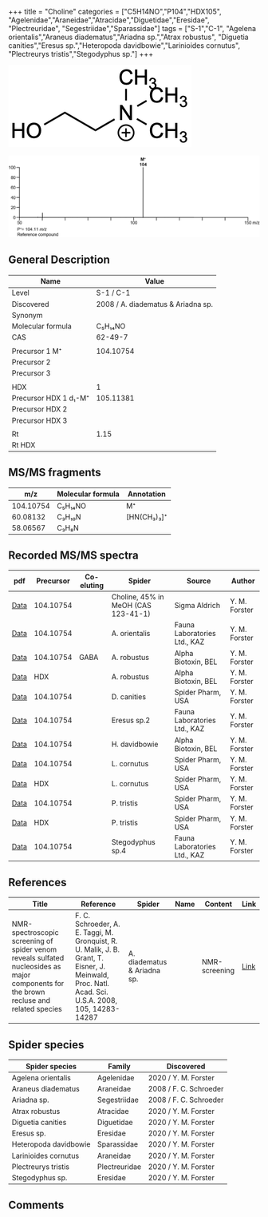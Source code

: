 +++
title = "Choline"
categories = ["C5H14NO","P104","HDX105",
"Agelenidae","Araneidae","Atracidae","Diguetidae","Eresidae",
"Plectreuridae",
"Segestriidae","Sparassidae"]
tags = ["S-1","C-1",
"Agelena orientalis","Araneus diadematus","Ariadna sp.","Atrax robustus",
"Diguetia canities","Eresus sp.","Heteropoda davidbowie","Larinioides cornutus",
"Plectreurys tristis","Stegodyphus sp."]
+++

![](/img/Choline.png)

![](/img_MSMS/104_Choline.png)

## General Description

| Name                   | Value                              |
|------------------------|------------------------------------|
| Level                  | S-1 / C-1                          |
| Discovered             | 2008 / A. diadematus & Ariadna sp. |
| Synonym                |                                    |
| Molecular formula      | C₅H₁₄NO                            |
| CAS                    | 62-49-7                            |
|                        |                                    |
| Precursor 1  M⁺        | 104.10754                          |
| Precursor 2            |                                    |
| Precursor 3            |                                    |
|                        |                                    |
| HDX                    | 1                                  |
| Precursor HDX 1  d₁-M⁺ | 105.11381                          |
| Precursor HDX 2        |                                    |
| Precursor HDX 3        |                                    |
|                        |                                    |
| Rt                     | 1.15                               |
| Rt HDX                 |                                    |

## MS/MS fragments

| m/z       | Molecular formula | Annotation  |
|-----------|-------------------|-------------|
| 104.10754 | C₅H₁₄NO           | M⁺          |
| 60.08132  | C₃H₁₀N            | [HN(CH₃)₃]⁺ |
| 58.06567  | C₃H₈N             |             |

## Recorded MS/MS spectra

| pdf                               | Precursor | Co-eluting | Spider                              | Source        | Author        |
|-----------------------------------|-----------|------------|-------------------------------------|---------------|---------------|
| [Data](/pdf/104_Choline_1-15.pdf) | 104.10754 |            | Choline, 45% in MeOH (CAS 123-41-1) | Sigma Aldrich | Y. M. Forster |
| [Data](/pdf/A-orientalis/104_Choline_Ao.pdf) | 104.10754 |           | A. orientalis | Fauna Laboratories Ltd., KAZ | Y. M. Forster |
| [Data](/pdf/A-robustus/104_Choline_GABA_Ar.pdf) | 104.10754 | GABA           | A. robustus | Alpha Biotoxin, BEL | Y. M. Forster |
| [Data](/pdf/A-robustus/104_Choline_Ar_HDX.pdf) | HDX |            | A. robustus | Alpha Biotoxin, BEL | Y. M. Forster |
| [Data](/pdf/D-canities/104_Choline_Dc.pdf) | 104.10754 |           | D. canities | Spider Pharm, USA | Y. M. Forster |
| [Data](/pdf/Eresus-sp2/104_Choline_Er-sp2.pdf) | 104.10754 |           | Eresus sp.2 | Fauna Laboratories Ltd., KAZ | Y. M. Forster |
| [Data](/pdf/H-davidbowie/104_Choline_Hd.pdf) | 104.10754 |           | H. davidbowie | Alpha Biotoxin, BEL | Y. M. Forster |
| [Data](/pdf/L-cornutus/104_Choline_Lc.pdf) | 104.10754 |           | L. cornutus | Spider Pharm, USA | Y. M. Forster |
| [Data](/pdf/L-cornutus/104_Choline_Lc_HDX.pdf) | HDX |           | L. cornutus | Spider Pharm, USA | Y. M. Forster |
| [Data](/pdf/P-tristis/104_Choline_Pt.pdf) | 104.10754 |           | P. tristis | Spider Pharm, USA | Y. M. Forster |
| [Data](/pdf/P-tristis/104_Choline_Pt_HDX.pdf) | HDX |           | P. tristis | Spider Pharm, USA | Y. M. Forster |
| [Data](/pdf/Stegodyphus-sp4/104_Choline_St-sp4.pdf) | 104.10754 |           | Stegodyphus sp.4 | Fauna Laboratories Ltd., KAZ | Y. M. Forster |


## References

| Title                                                                                                            | Reference                                                         | Spider     | Name  | Content     | Link                                         |
|------------------------------------------------------------------------------------------------------------------|-------------------------------------------------------------------|------------|-------|-------------|----------------------------------------------|
| NMR-spectroscopic screening of spider venom reveals sulfated nucleosides as major components for the brown recluse and related species     | F. C. Schroeder, A. E. Taggi, M. Gronquist, R. U. Malik, J. B. Grant, T. Eisner, J. Meinwald, Proc. Natl. Acad. Sci. U.S.A. 2008, 105, 14283-14287 | A. diadematus & Ariadna sp.   |      | NMR-screening | [Link](https://doi.org/10.1073/pnas.0806840105)    |

## Spider species

| Spider species     | Family       | Discovered             |
|--------------------|--------------|------------------------|
| Agelena orientalis | Agelenidae | 2020 / Y. M. Forster |
| Araneus diadematus | Araneidae    | 2008 / F. C. Schroeder |
| Ariadna sp.        | Segestriidae | 2008 / F. C. Schroeder |
| Atrax robustus | Atracidae | 2020 / Y. M. Forster |
| Diguetia canities | Diguetidae | 2020 / Y. M. Forster |
| Eresus sp. | Eresidae | 2020 / Y. M. Forster |
| Heteropoda davidbowie | Sparassidae | 2020 / Y. M. Forster |
| Larinioides cornutus | Araneidae | 2020 / Y. M. Forster |
| Plectreurys tristis | Plectreuridae | 2020 / Y. M. Forster |
| Stegodyphus sp. | Eresidae | 2020 / Y. M. Forster |

## Comments